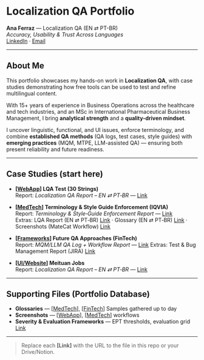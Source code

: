 # Localization QA Portfolio

**Ana Ferraz** — Localization QA (EN ⇄ PT-BR)  
*Accuracy, Usability & Trust Across Languages*  
[LinkedIn](https://www.linkedin.com/in/anacarolinaferraz/) · [Email](ana.ferraz.lqa@gmail.com)

---

## About Me
This portfolio showcases my hands-on work in **Localization QA**, with case studies demonstrating how free tools can be used to test and refine multilingual content.

With 15+ years of experience in Business Operations across the healthcare and tech industries, and an MSc in International Pharmaceutical Business Management, I bring **analytical strength** and a **quality-driven mindset**.

I uncover linguistic, functional, and UI issues, enforce terminology, and combine **established QA methods** (QA logs, test cases, style guides) with **emerging practices** (MQM, MTPE, LLM-assisted QA) — ensuring both present reliability and future readiness.

---

## Case Studies (start here)

- **[[WebApp](https://drive.google.com/open?id=1T8DuyenY8r8e7wdEcl1Aps5knzYqqfo5)] LQA Test (30 Strings)**  
  Report: *Localization QA Report – EN ⇄ PT‑BR* — [Link](https://drive.google.com/open?id=1DN4OYNbPTbWNOYJxfDf1al2h0LUQ6C7S)

- **[[MedTech](https://drive.google.com/open?id=1I3ULfEH70OgT_NLp02v293M9IbRp4h39)] Terminology & Style Guide Enforcement (IQVIA)**  
  Report: *Terminology & Style‑Guide Enforcement Report* — [Link](https://drive.google.com/open?id=1kYpJ4CBEYiEKhub9iJQNz_obhx0JqXLS)  
  Extras: LQA Report (EN ⇄ PT‑BR) [Link](https://drive.google.com/open?id=1reeb1D4-qg_xH-SFKvN0Az7m9aRxb0XL) · Glossary (EN ⇄ PT‑BR) [Link](https://docs.google.com/spreadsheets/u/0/d/1LEw68YV2o2-hx-kWyEr0CulvJ0VwVt8aKI_q3iCtbgA/edit) · Screenshots (MateCat Workflow) [Link](https://drive.google.com/open?id=1aPDjEYrymCLYruaAgrmOaHAOp7mM3jX4)

- **[[Frameworks](https://drive.google.com/open?id=1XT83BO7poKRp7MlEAdyYTYmbBymAD4Bw)] Future QA Approaches (FinTech)**  
  Report: *MQM/LLM QA Log + Workflow Report* — [Link](https://drive.google.com/open?id=1XjVtbQLcW-7Zhr4yHbMZr4kmZR2lfpSY)
  Extras: Test & Bug Management Report (JIRA) [Link](https://drive.google.com/file/d/1GZL0cKtboMHAwTwdzZb-zTz0bV0HzKcU/view?usp=drive_link)

- **[[UI/Website](https://drive.google.com/open?id=1NbJ4vH17iOTIMTM9AU6OZF4aTeHI9sDL)] Meituan Jobs**  
  Report: *Localization QA Report – EN ⇄ PT‑BR* — [Link](https://drive.google.com/open?id=1oKaF9lfCkdd231TZl5TR1M4on3KxeQFe)

---

## Supporting Files (Portfolio Database)

- **Glossaries** — [[MedTech](https://docs.google.com/spreadsheets/d/1LEw68YV2o2-hx-kWyEr0CulvJ0VwVt8aKI_q3iCtbgA/edit?usp=drive_link)], [[FinTech](https://docs.google.com/spreadsheets/d/170ZtjIlu8ZUMYQaXI5nWFDvv5whO4Ric/edit?gid=198219439#gid=198219439)] Samples gathered up to day
- **Screenshots** — [[WebApp](https://drive.google.com/file/d/1vfEzSOt4B3yZbMsufq3eJpOumHO5eASq/view?usp=drive_link)], [[MedTech](https://drive.google.com/file/d/1aPDjEYrymCLYruaAgrmOaHAOp7mM3jX4/view?usp=drive_link)] workflows 
- **Severity & Evaluation Frameworks** — EPT thresholds, evaluation grid [Link](https://docs.google.com/spreadsheets/d/1GdiORcHg585q36UJQSbsKYIENhigQOIv/edit?gid=1881185894#gid=1881185894)

---

> Replace each **[Link]** with the URL to the file in this repo or your Drive/Notion.
